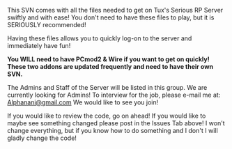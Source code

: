 This SVN comes with all the files needed to get on
Tux's Serious RP Server swiftly and with ease!
You don't need to have these files to play, but it is SERIOUSLY recommended!

Having these files allows you to quickly log-on to the server and immediately have fun!


**You WILL need to have PCmod2 & Wire if you want to get on quickly! These two addons are updated frequently and need to have their own SVN.**

The Admins and Staff of the Server will be listed in this group. We are currently looking for Admins! To interview for the job, please e-mail me at: Alphanani@gmail.com
We would like to see you join!

If you would like to review the code, go on ahead! If you would like to maybe see something changed please post in the Issues Tab above! I won't change everything, but if you know how to do something and I don't I will gladly change the code!